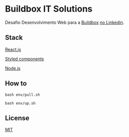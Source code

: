 #  Buildbox IT Solutions

Desafio Desenvolvimento Web para a [Buildbox](https://buildbox.com.br/) [no Linkedin](https://www.linkedin.com/jobs/view/3332381870).

## Stack

[React.js]()

[Styled components](https://www.npmjs.com/package/styled-components)

[Node.js](https://nodejs.org/en/)

## How to

```
bash env/pull.sh

bash env/up.sh
```

## License

[MIT](./LICENSE)
